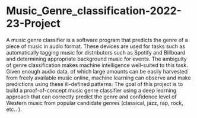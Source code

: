 # Music_Genre_classification-2022-23-Project
A music genre classifier is a software program that predicts the genre of a piece of music in audio format. These devices are used for tasks such as automatically tagging music for distributors such as Spotify and Billboard and determining appropriate background music for events.
The ambiguity of genre classification makes machine intelligence well-suited to this task. Given enough audio data, of which large amounts can be easily harvested from freely available music online, machine learning can observe and make predictions using these ill-defined patterns. 
The goal of this project is to build a proof-of-concept music genre classifier using a deep learning approach that can correctly predict the genre and confidence level of Western music from popular candidate genres (classical, jazz, rap, rock, etc.. ).
